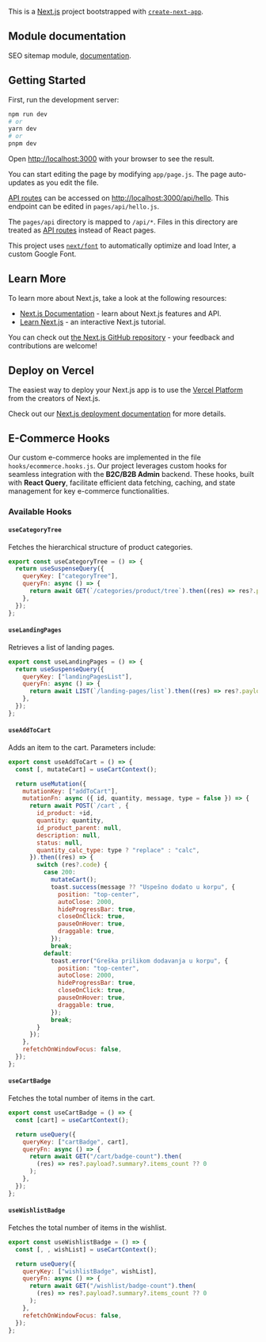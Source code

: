 This is a [Next.js](https://nextjs.org/) project bootstrapped with [`create-next-app`](https://github.com/vercel/next.js/tree/canary/packages/create-next-app).

## Module documentation
SEO sitemap module, [documentation](docs/SEO/sitemap-module.md).

## Getting Started

First, run the development server:

```bash
npm run dev
# or
yarn dev
# or
pnpm dev
```

Open [http://localhost:3000](http://localhost:3000) with your browser to see the result.

You can start editing the page by modifying `app/page.js`. The page auto-updates as you edit the file.

[API routes](https://nextjs.org/docs/api-routes/introduction) can be accessed on [http://localhost:3000/api/hello](http://localhost:3000/api/hello). This endpoint can be edited in `pages/api/hello.js`.

The `pages/api` directory is mapped to `/api/*`. Files in this directory are treated as [API routes](https://nextjs.org/docs/api-routes/introduction) instead of React pages.

This project uses [`next/font`](https://nextjs.org/docs/basic-features/font-optimization) to automatically optimize and load Inter, a custom Google Font.

## Learn More

To learn more about Next.js, take a look at the following resources:

- [Next.js Documentation](https://nextjs.org/docs) - learn about Next.js features and API.
- [Learn Next.js](https://nextjs.org/learn) - an interactive Next.js tutorial.

You can check out [the Next.js GitHub repository](https://github.com/vercel/next.js/) - your feedback and contributions are welcome!

## Deploy on Vercel

The easiest way to deploy your Next.js app is to use the [Vercel Platform](https://vercel.com/new?utm_medium=default-template&filter=next.js&utm_source=create-next-app&utm_campaign=create-next-app-readme) from the creators of Next.js.

Check out our [Next.js deployment documentation](https://nextjs.org/docs/deployment) for more details.

## E-Commerce Hooks

Our custom e-commerce hooks are implemented in the file `hooks/ecommerce.hooks.js`. Our project leverages custom hooks for seamless integration with the **B2C/B2B Admin** backend. These hooks, built with **React Query**, facilitate efficient data fetching, caching, and state management for key e-commerce functionalities.

### Available Hooks

#### `useCategoryTree`

Fetches the hierarchical structure of product categories.

```javascript
export const useCategoryTree = () => {
  return useSuspenseQuery({
    queryKey: ["categoryTree"],
    queryFn: async () => {
      return await GET(`/categories/product/tree`).then((res) => res?.payload);
    },
  });
};
```

#### `useLandingPages`

Retrieves a list of landing pages.

```javascript
export const useLandingPages = () => {
  return useSuspenseQuery({
    queryKey: ["landingPagesList"],
    queryFn: async () => {
      return await LIST(`/landing-pages/list`).then((res) => res?.payload);
    },
  });
};
```

#### `useAddToCart`

Adds an item to the cart. Parameters include:

```javascript
export const useAddToCart = () => {
  const [, mutateCart] = useCartContext();

  return useMutation({
    mutationKey: ["addToCart"],
    mutationFn: async ({ id, quantity, message, type = false }) => {
      return await POST(`/cart`, {
        id_product: +id,
        quantity: quantity,
        id_product_parent: null,
        description: null,
        status: null,
        quantity_calc_type: type ? "replace" : "calc",
      }).then((res) => {
        switch (res?.code) {
          case 200:
            mutateCart();
            toast.success(message ?? "Uspešno dodato u korpu", {
              position: "top-center",
              autoClose: 2000,
              hideProgressBar: true,
              closeOnClick: true,
              pauseOnHover: true,
              draggable: true,
            });
            break;
          default:
            toast.error("Greška prilikom dodavanja u korpu", {
              position: "top-center",
              autoClose: 2000,
              hideProgressBar: true,
              closeOnClick: true,
              pauseOnHover: true,
              draggable: true,
            });
            break;
        }
      });
    },
    refetchOnWindowFocus: false,
  });
};
```

#### `useCartBadge`

Fetches the total number of items in the cart.

```javascript
export const useCartBadge = () => {
  const [cart] = useCartContext();

  return useQuery({
    queryKey: ["cartBadge", cart],
    queryFn: async () => {
      return await GET("/cart/badge-count").then(
        (res) => res?.payload?.summary?.items_count ?? 0
      );
    },
  });
};
```

#### `useWishlistBadge`

Fetches the total number of items in the wishlist.

```javascript
export const useWishlistBadge = () => {
  const [, , wishList] = useCartContext();

  return useQuery({
    queryKey: ["wishlistBadge", wishList],
    queryFn: async () => {
      return await GET("/wishlist/badge-count").then(
        (res) => res?.payload?.summary?.items_count ?? 0
      );
    },
    refetchOnWindowFocus: false,
  });
};
```
